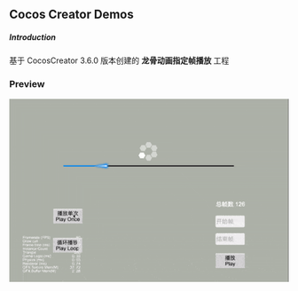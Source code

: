 ## Cocos Creator Demos

##### Introduction
基于 CocosCreator 3.6.0 版本创建的 **龙骨动画指定帧播放** 工程

### Preview
![image](../../../gif/202203/2022031501.gif)